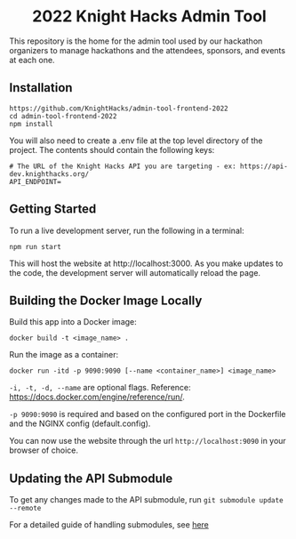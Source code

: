 <h1 align="center">
  2022 Knight Hacks Admin Tool
</h1>

This repository is the home for the admin tool used by our hackathon organizers to manage hackathons and the attendees, sponsors, and events at each one.

## Installation

```shell
https://github.com/KnightHacks/admin-tool-frontend-2022
cd admin-tool-frontend-2022
npm install
```

You will also need to create a .env file at the top level directory of the project. The contents should contain the following keys:

```
# The URL of the Knight Hacks API you are targeting - ex: https://api-dev.knighthacks.org/
API_ENDPOINT=
```

## Getting Started

To run a live development server, run the following in a terminal:

```shell
npm run start
```

This will host the website at http://localhost:3000. As you make updates to the
code, the development server will automatically reload the page.

## Building the Docker Image Locally

Build this app into a Docker image:

```shell
docker build -t <image_name> .
```

Run the image as a container:

```shell
docker run -itd -p 9090:9090 [--name <container_name>] <image_name>
```

`-i, -t, -d, --name` are optional flags. Reference: https://docs.docker.com/engine/reference/run/.

`-p 9090:9090` is required and based on the configured port in the Dockerfile and the NGINX config (default.config).

You can now use the website through the url `http://localhost:9090` in your browser of choice.

## Updating the API Submodule

To get any changes made to the API submodule, run `git submodule update --remote`

For a detailed guide of handling submodules, see [here](https://git-scm.com/book/en/v2/Git-Tools-Submodules)